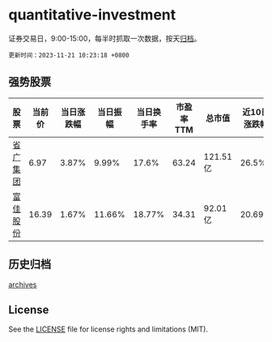 # quantitative-investment

证券交易日，9:00-15:00，每半时抓取一次数据，按天[归档](archives)。

`更新时间：2023-11-21 10:23:18 +0800`

## 强势股票

|股票|当前价|当日涨跌幅|当日振幅|当日换手率|市盈率TTM|总市值|近10日涨跌幅|
|----|----|----|----|----|----|----|----|
|[省广集团](https://xueqiu.com/S/SZ002400)|6.97|3.87%|9.99%|17.6%|63.24|121.51亿|26.5%|
|[富佳股份](https://xueqiu.com/S/SH603219)|16.39|1.67%|11.66%|18.77%|34.31|92.01亿|20.69%|

## 历史归档

[archives](archives)

## License

See the [LICENSE](LICENSE) file for license rights and limitations (MIT).